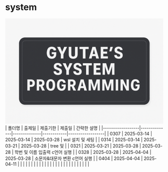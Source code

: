 # system
![GYUTAE'S SYSTEM PROGRAMMING](https://github.com/gyutae-git/system/blob/main/system_programming.png?raw=true)
| 폴더명           | 출제일     | 제출기한     | 제출일     | 간략한 설명       |
|------------------|--------------|--------------|------------|------------------|
| 0307          | 2025-03-14   | 2025-03-14   | 2025-03-28 |  wsl 설치 및 세팅  |
| 0314          | 2025-03-14   | 2025-03-21   | 2025-03-28 | tree 및  |
| 0321          | 2025-03-21   | 2025-03-28   | 2025-03-28 |  학번 및 이름 입출력 c언어 실행 |
| 0328          | 2025-03-28   | 2025-04-04   | 2025-03-28 | 소문자&대문자 변환 c언어 실행  |
| 0404          | 2025-04-04   | 2025-04-11   |  |             |
|           |    |    |  |             |
|           |    |    |  |             |
|           |    |    |  |             |
|           |    |    |  |             |
